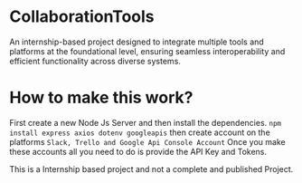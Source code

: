# CollaborationTools
An internship-based project designed to integrate multiple tools and platforms at the foundational level, ensuring seamless interoperability and efficient functionality across diverse systems.

# How to make this work?
First create a new Node Js Server and then install the dependencies.
```npm install express axios dotenv googleapis```
then create account on the platforms 
```Slack, Trello and Google Api Console Account```
Once you make these accounts all you need to do is provide the API Key and Tokens.


This is a Internship based project and not a complete and published Project.
